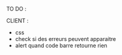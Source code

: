 TO DO :

CLIENT : 
- css
- check si des erreurs peuvent apparaitre 
- alert quand code barre retourne rien
